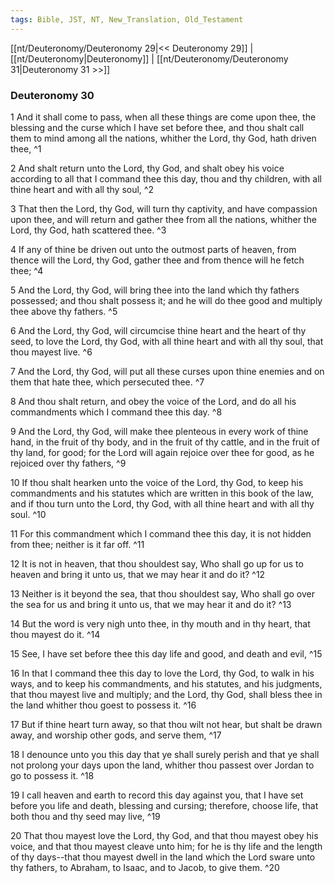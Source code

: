 ```yaml
---
tags: Bible, JST, NT, New_Translation, Old_Testament
---
```


[[nt/Deuteronomy/Deuteronomy 29|<< Deuteronomy 29]] | [[nt/Deuteronomy|Deuteronomy]] | [[nt/Deuteronomy/Deuteronomy 31|Deuteronomy 31 >>]]

### Deuteronomy 30

1 And it shall come to pass, when all these things are come upon thee, the blessing and the curse which I have set before thee, and thou shalt call them to mind among all the nations, whither the Lord, thy God, hath driven thee,  ^1

2 And shalt return unto the Lord, thy God, and shalt obey his voice according to all that I command thee this day, thou and thy children, with all thine heart and with all thy soul,  ^2

3 That then the Lord, thy God, will turn thy captivity, and have compassion upon thee, and will return and gather thee from all the nations, whither the Lord, thy God, hath scattered thee.  ^3

4 If any of thine be driven out unto the outmost parts of heaven, from thence will the Lord, thy God, gather thee and from thence will he fetch thee;  ^4

5 And the Lord, thy God, will bring thee into the land which thy fathers possessed; and thou shalt possess it; and he will do thee good and multiply thee above thy fathers.  ^5

6 And the Lord, thy God, will circumcise thine heart and the heart of thy seed, to love the Lord, thy God, with all thine heart and with all thy soul, that thou mayest live.  ^6

7 And the Lord, thy God, will put all these curses upon thine enemies and on them that hate thee, which persecuted thee.  ^7

8 And thou shalt return, and obey the voice of the Lord, and do all his commandments which I command thee this day.  ^8

9 And the Lord, thy God, will make thee plenteous in every work of thine hand, in the fruit of thy body, and in the fruit of thy cattle, and in the fruit of thy land, for good; for the Lord will again rejoice over thee for good, as he rejoiced over thy fathers,  ^9

10 If thou shalt hearken unto the voice of the Lord, thy God, to keep his commandments and his statutes which are written in this book of the law, and if thou turn unto the Lord, thy God, with all thine heart and with all thy soul.  ^10

11 For this commandment which I command thee this day, it is not hidden from thee; neither is it far off.  ^11

12 It is not in heaven, that thou shouldest say, Who shall go up for us to heaven and bring it unto us, that we may hear it and do it?  ^12

13 Neither is it beyond the sea, that thou shouldest say, Who shall go over the sea for us and bring it unto us, that we may hear it and do it?  ^13

14 But the word is very nigh unto thee, in thy mouth and in thy heart, that thou mayest do it.  ^14

15 See, I have set before thee this day life and good, and death and evil,  ^15

16 In that I command thee this day to love the Lord, thy God, to walk in his ways, and to keep his commandments, and his statutes, and his judgments, that thou mayest live and multiply; and the Lord, thy God, shall bless thee in the land whither thou goest to possess it.  ^16

17 But if thine heart turn away, so that thou wilt not hear, but shalt be drawn away, and worship other gods, and serve them,  ^17

18 I denounce unto you this day that ye shall surely perish and that ye shall not prolong your days upon the land, whither thou passest over Jordan to go to possess it.  ^18

19 I call heaven and earth to record this day against you, that I have set before you life and death, blessing and cursing; therefore, choose life, that both thou and thy seed may live,  ^19

20 That thou mayest love the Lord, thy God, and that thou mayest obey his voice, and that thou mayest cleave unto him; for he is thy life and the length of thy days\--that thou mayest dwell in the land which the Lord sware unto thy fathers, to Abraham, to Isaac, and to Jacob, to give them.  ^20

 
